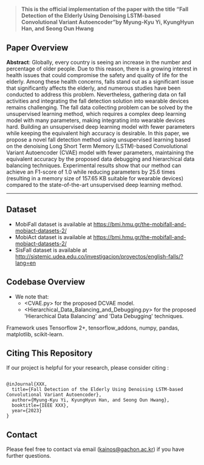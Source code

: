 # 


>**This is the official implementation of the paper with the title “Fall Detection of the Elderly Using Denoising LSTM-based Convolutional Variant Autoencoder”by Myung-Kyu Yi, KyungHyun Han, and Seong Oun Hwang**

## Paper Overview

**Abstract**: Globally, every country is seeing an increase in the number and percentage of older people. Due to this reason, there is a growing interest in health issues that could compromise the safety and quality of life for the elderly. Among these health concerns, falls stand out as a significant issue that significantly affects the elderly, and numerous studies have been conducted to address this problem. Nevertheless, gathering data on fall activities and integrating the fall detection solution into wearable devices remains challenging. The fall data collecting problem can be solved by the unsupervised learning method, which requires a complex deep learning model with many parameters, making integrating into wearable devices hard. Building an unsupervised deep learning model with fewer parameters while keeping the equivalent high accuracy is desirable. In this paper, we propose a novel fall detection method using unsupervised learning based on the denoising Long Short Term Memory (LSTM)-based Convolutional Variant Autoencoder (CVAE) model with fewer parameters, maintaining the equivalent accuracy by the proposed data debugging and hierarchical data balancing techniques. Experimental results show that our method can achieve an F1-score of 1.0 while reducing parameters by 25.6 times (resulting in a memory size of 157.65 KB suitable for wearable devices) compared to the state-of-the-art unsupervised deep learning method.

---
## Dataset
- MobiFall dataset is available at https://bmi.hmu.gr/the-mobifall-and-mobiact-datasets-2/
- MobiAct dataset is available at https://bmi.hmu.gr/the-mobifall-and-mobiact-datasets-2/
- SisFall dataset is available at http://sistemic.udea.edu.co/investigacion/proyectos/english-falls/?lang=en

## Codebase Overview
- We note that:
  - <CVAE.py> for the proposed DCVAE model.
  - <Hierarchical_Data_Balancing_and_Debugging.py> for the proposed 'Hierarchical Data Balancing' and 'Data Debugging' techniques.

Framework uses Tensorflow 2+, tensorflow_addons, numpy, pandas, matplotlib, scikit-learn.  
  
## Citing This Repository

If our project is helpful for your research, please consider citing :

```

@inJournal{XXX,
  title={Fall Detection of the Elderly Using Denoising LSTM-based Convolutional Variant Autoencoder},
  author={Myung-Kyu Yi, KyungHyun Han, and Seong Oun Hwang},
  booktitle={IEEE XXX},
  year={2023}
}

```

## Contact

Please feel free to contact via email (<kainos@gachon.ac.kr>) if you have further questions.
